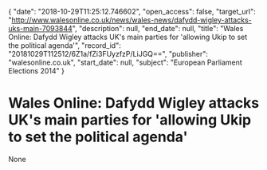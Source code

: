 {
  "date": "2018-10-29T11:25:12.746602", 
  "open_access": false, 
  "target_url": "http://www.walesonline.co.uk/news/wales-news/dafydd-wigley-attacks-uks-main-7093844", 
  "description": null, 
  "end_date": null, 
  "title": "Wales Online: Dafydd Wigley attacks UK's main parties for 'allowing Ukip to set the political agenda'", 
  "record_id": "20181029T112512/6Z1a/fZi3FUyzfzP/LiJGQ==", 
  "publisher": "walesonline.co.uk", 
  "start_date": null, 
  "subject": "European Parliament Elections 2014"
}

# Wales Online: Dafydd Wigley attacks UK's main parties for 'allowing Ukip to set the political agenda'

None
